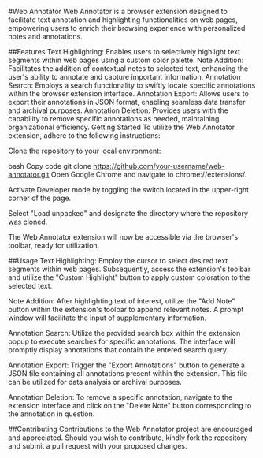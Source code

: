 #Web Annotator
Web Annotator is a browser extension designed to facilitate text annotation and highlighting functionalities on web pages, empowering users to enrich their browsing experience with personalized notes and annotations.

##Features
Text Highlighting: Enables users to selectively highlight text segments within web pages using a custom color palette.
Note Addition: Facilitates the addition of contextual notes to selected text, enhancing the user's ability to annotate and capture important information.
Annotation Search: Employs a search functionality to swiftly locate specific annotations within the browser extension interface.
Annotation Export: Allows users to export their annotations in JSON format, enabling seamless data transfer and archival purposes.
Annotation Deletion: Provides users with the capability to remove specific annotations as needed, maintaining organizational efficiency.
Getting Started
To utilize the Web Annotator extension, adhere to the following instructions:

Clone the repository to your local environment:

bash
Copy code
git clone https://github.com/your-username/web-annotator.git
Open Google Chrome and navigate to chrome://extensions/.

Activate Developer mode by toggling the switch located in the upper-right corner of the page.

Select "Load unpacked" and designate the directory where the repository was cloned.

The Web Annotator extension will now be accessible via the browser's toolbar, ready for utilization.

##Usage
Text Highlighting: Employ the cursor to select desired text segments within web pages. Subsequently, access the extension's toolbar and utilize the "Custom Highlight" button to apply custom coloration to the selected text.

Note Addition: After highlighting text of interest, utilize the "Add Note" button within the extension's toolbar to append relevant notes. A prompt window will facilitate the input of supplementary information.

Annotation Search: Utilize the provided search box within the extension popup to execute searches for specific annotations. The interface will promptly display annotations that contain the entered search query.

Annotation Export: Trigger the "Export Annotations" button to generate a JSON file containing all annotations present within the extension. This file can be utilized for data analysis or archival purposes.

Annotation Deletion: To remove a specific annotation, navigate to the extension interface and click on the "Delete Note" button corresponding to the annotation in question.

##Contributing
Contributions to the Web Annotator project are encouraged and appreciated. Should you wish to contribute, kindly fork the repository and submit a pull request with your proposed changes.
